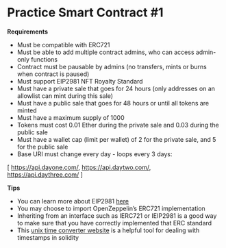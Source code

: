 # Practice Smart Contract #1

**Requirements**

- Must be compatible with ERC721
- Must be able to add multiple contract admins, who can access admin-only functions
- Contract must be pausable by admins (no transfers, mints or burns when contract is paused)
- Must support EIP2981 NFT Royalty Standard
- Must have a private sale that goes for 24 hours (only addresses on an allowlist can mint during this sale)
- Must have a public sale that goes for 48 hours or until all tokens are minted
- Must have a maximum supply of 1000
- Tokens must cost 0.01 Ether during the private sale and 0.03 during the public sale
- Must have a wallet cap (limit per wallet) of 2 for the private sale, and 5 for the public sale
- Base URI must change every day - loops every 3 days:

[ https://api.dayone.com/, https://api.daytwo.com/, https://api.daythree.com/ ]

**Tips**

- You can learn more about EIP2981 [here](https://eips.ethereum.org/EIPS/eip-2981)
- You may choose to import OpenZeppelin’s ERC721 implementation
- Inheriting from an interface such as IERC721 or IEIP2981 is a good way to make sure that you have correctly implemented that ERC standard
- This [unix time converter website](https://www.epochconverter.com/) is a helpful tool for dealing with timestamps in solidity